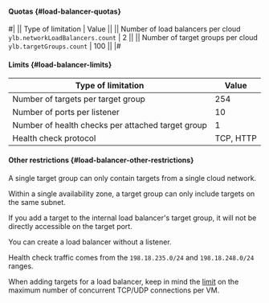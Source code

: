 #### Quotas {#load-balancer-quotas}

#|
|| Type of limitation | Value ||
|| Number of load balancers per cloud
`ylb.networkLoadBalancers.count` | 2 ||
|| Number of target groups per cloud
`ylb.targetGroups.count` | 100 ||
|#

#### Limits {#load-balancer-limits}
Type of limitation | Value
----- | -----
Number of targets per target group | 254
Number of ports per listener | 10
Number of health checks per attached target group | 1
Health check protocol | TCP, HTTP

#### Other restrictions {#load-balancer-other-restrictions}
A single target group can only contain targets from a single cloud network. 

Within a single availability zone, a target group can only include targets on the same subnet.

If you add a target to the internal load balancer's target group, it will not be directly accessible on the target port.

You can create a load balancer without a listener.

Health check traffic comes from the `198.18.235.0/24` and `198.18.248.0/24` ranges.

When adding targets for a load balancer, keep in mind the [limit](../vpc/concepts/limits.md#limits) on the maximum number of concurrent TCP/UDP connections per VM.
